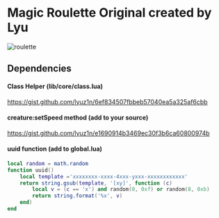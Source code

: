 # Magic Roulette Original created by Lyu
![roulette](https://user-images.githubusercontent.com/40324910/236821618-63cb56a4-3003-4156-a05f-02375649fe55.gif)
## Dependencies
#### Class Helper (lib/core/class.lua)
https://gist.github.com/lyuz1n/6ef834507fbbeb57040ea5a325af6cbb
#### creature:setSpeed method (add to your source)
https://gist.github.com/lyuz1n/e1690914b3469ec30f3b6ca60800974b
#### uuid function (add to global.lua)
```lua
local random = math.random
function uuid()
    local template ='xxxxxxxx-xxxx-4xxx-yxxx-xxxxxxxxxxxx'
    return string.gsub(template, '[xy]', function (c)
        local v = (c == 'x') and random(0, 0xf) or random(8, 0xb)
        return string.format('%x', v)
    end)
end
```
